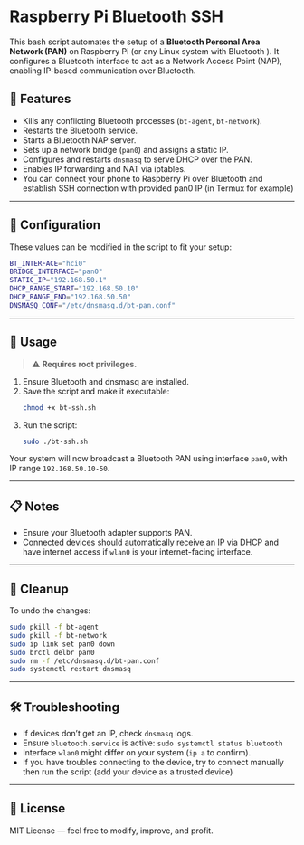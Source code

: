 # Raspberry Pi Bluetooth SSH

This bash script automates the setup of a **Bluetooth Personal Area Network (PAN)** on Raspberry Pi (or any Linux system with Bluetooth ). It configures a Bluetooth interface to act as a Network Access Point (NAP), enabling IP-based communication over Bluetooth.

## 🔧 Features

- Kills any conflicting Bluetooth processes (`bt-agent`, `bt-network`).
- Restarts the Bluetooth service.
- Starts a Bluetooth NAP server.
- Sets up a network bridge (`pan0`) and assigns a static IP.
- Configures and restarts `dnsmasq` to serve DHCP over the PAN.
- Enables IP forwarding and NAT via iptables.
- You can connect your phone to Raspberry Pi over Bluetooth and establish SSH connection with provided pan0 IP (in Termux for example)

---

## 🧾 Configuration

These values can be modified in the script to fit your setup:

```bash
BT_INTERFACE="hci0"
BRIDGE_INTERFACE="pan0"
STATIC_IP="192.168.50.1"
DHCP_RANGE_START="192.168.50.10"
DHCP_RANGE_END="192.168.50.50"
DNSMASQ_CONF="/etc/dnsmasq.d/bt-pan.conf"
```

---

## 🚀 Usage

> ⚠️ **Requires root privileges.**

1. Ensure Bluetooth and dnsmasq are installed.
2. Save the script and make it executable:
    ```bash
    chmod +x bt-ssh.sh
    ```
3. Run the script:
    ```bash
    sudo ./bt-ssh.sh
    ```

Your system will now broadcast a Bluetooth PAN using interface `pan0`, with IP range `192.168.50.10-50`.

---

## 📋 Notes

- Ensure your Bluetooth adapter supports PAN.
- Connected devices should automatically receive an IP via DHCP and have internet access if `wlan0` is your internet-facing interface.

---

## 🧼 Cleanup

To undo the changes:
```bash
sudo pkill -f bt-agent
sudo pkill -f bt-network
sudo ip link set pan0 down
sudo brctl delbr pan0
sudo rm -f /etc/dnsmasq.d/bt-pan.conf
sudo systemctl restart dnsmasq
```

---

## 🛠 Troubleshooting

- If devices don’t get an IP, check `dnsmasq` logs.
- Ensure `bluetooth.service` is active: `sudo systemctl status bluetooth`
- Interface `wlan0` might differ on your system (`ip a` to confirm).
- If you have troubles connecting to the device,  try to connect manually then run the script (add your device as a trusted device)

---

## 📜 License

MIT License — feel free to modify, improve, and profit.
